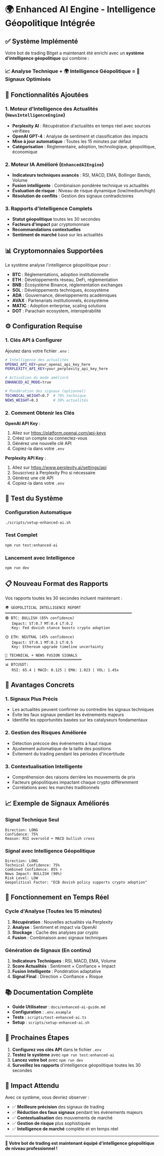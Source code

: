 # 🌍 Enhanced AI Engine - Intelligence Géopolitique Intégrée

## ✅ Système Implémenté

Votre bot de trading Bitget a maintenant été enrichi avec un **système d'intelligence géopolitique** qui combine :

### 📈 Analyse Technique + 🌍 Intelligence Géopolitique = 🎯 Signaux Optimisés

## 🚀 Fonctionnalités Ajoutées

### 1. **Moteur d'Intelligence des Actualités** (`NewsIntelligenceEngine`)
- **Perplexity AI** : Récupération d'actualités en temps réel avec sources vérifiées
- **OpenAI GPT-4** : Analyse de sentiment et classification des impacts
- **Mise à jour automatique** : Toutes les 15 minutes par défaut
- **Catégorisation** : Réglementaire, adoption, technologique, géopolitique, économique

### 2. **Moteur IA Amélioré** (`EnhancedAIEngine`)
- **Indicateurs techniques avancés** : RSI, MACD, EMA, Bollinger Bands, Volume
- **Fusion intelligente** : Combinaison pondérée technique vs actualités  
- **Évaluation de risque** : Niveau de risque dynamique (low/medium/high)
- **Résolution de conflits** : Gestion des signaux contradictoires

### 3. **Rapports d'Intelligence Complets**
- **Statut géopolitique** toutes les 30 secondes
- **Facteurs d'impact** par cryptomonnaie
- **Recommandations contextuelles** 
- **Sentiment de marché** basé sur les actualités

## 📊 Cryptomonnaies Supportées

Le système analyse l'intelligence géopolitique pour :
- **BTC** : Réglementations, adoption institutionnelle
- **ETH** : Développements réseau, DeFi, réglementation  
- **BNB** : Écosystème Binance, réglementation exchanges
- **SOL** : Développements techniques, écosystème
- **ADA** : Gouvernance, développements académiques
- **AVAX** : Partenariats institutionnels, écosystème
- **MATIC** : Adoption enterprise, scaling solutions  
- **DOT** : Parachain ecosystem, interopérabilité

## ⚙️ Configuration Requise

### 1. Clés API à Configurer

Ajoutez dans votre fichier `.env` :

```bash
# Intelligence des actualités
OPENAI_API_KEY=your_openai_api_key_here
PERPLEXITY_API_KEY=your_perplexity_api_key_here

# Activation du mode amélioré
ENHANCED_AI_MODE=true

# Pondération des signaux (optionnel)
TECHNICAL_WEIGHT=0.7  # 70% technique
NEWS_WEIGHT=0.3       # 30% actualités
```

### 2. Comment Obtenir les Clés

**OpenAI API Key** :
1. Allez sur https://platform.openai.com/api-keys
2. Créez un compte ou connectez-vous
3. Générez une nouvelle clé API
4. Copiez-la dans votre `.env`

**Perplexity API Key** :
1. Allez sur https://www.perplexity.ai/settings/api
2. Souscrivez à Perplexity Pro si nécessaire
3. Générez une clé API
4. Copiez-la dans votre `.env`

## 🧪 Test du Système

### Configuration Automatique
```bash
./scripts/setup-enhanced-ai.sh
```

### Test Complet
```bash
npm run test:enhanced-ai
```

### Lancement avec Intelligence
```bash
npm run dev
```

## 📋 Nouveau Format des Rapports

Vos rapports toutes les 30 secondes incluent maintenant :

```
🌍 GEOPOLITICAL INTELLIGENCE REPORT
══════════════════════════════════════════════════════════
🟢 BTC: BULLISH (85% confidence)
   Impact: ST:0.7 MT:0.4 LT:0.2  
   Key: Fed dovish stance boosts crypto adoption

🟡 ETH: NEUTRAL (45% confidence)
   Impact: ST:0.1 MT:0.3 LT:0.5
   Key: Ethereum upgrade timeline uncertainty

🔧 TECHNICAL + NEWS FUSION SIGNALS
═══════════════════════════════════
📊 BTCUSDT:
   RSI: 65.4 | MACD: 0.125 | EMA: 1.023 | VOL: 1.45x
```

## 🎯 Avantages Concrets

### 1. **Signaux Plus Précis**
- Les actualités peuvent confirmer ou contredire les signaux techniques
- Évite les faux signaux pendant les événements majeurs
- Identifie les opportunités basées sur les catalyseurs fondamentaux

### 2. **Gestion des Risques Améliorée**  
- Détection précoce des événements à haut risque
- Ajustement automatique de la taille des positions
- Évitement du trading pendant les périodes d'incertitude

### 3. **Contextualisation Intelligente**
- Compréhension des raisons derrière les mouvements de prix
- Facteurs géopolitiques impactant chaque crypto différemment
- Corrélations avec les marchés traditionnels

## 📈 Exemple de Signaux Améliorés

### Signal Technique Seul
```
Direction: LONG
Confidence: 75%
Reason: RSI oversold + MACD bullish cross
```

### Signal avec Intelligence Géopolitique  
```
Direction: LONG  
Technical Confidence: 75%
Combined Confidence: 85% ⬆️
News Impact: BULLISH (90%)
Risk Level: LOW
Geopolitical Factor: "ECB dovish policy supports crypto adoption"
```

## 🔄 Fonctionnement en Temps Réel

### Cycle d'Analyse (Toutes les 15 minutes)
1. **Récupération** : Nouvelles actualités via Perplexity
2. **Analyse** : Sentiment et impact via OpenAI  
3. **Stockage** : Cache des analyses par crypto
4. **Fusion** : Combinaison avec signaux techniques

### Génération de Signaux (En continu)
1. **Indicateurs Techniques** : RSI, MACD, EMA, Volume
2. **Score Actualités** : Sentiment × Confiance × Impact  
3. **Fusion Intelligente** : Pondération adaptative
4. **Signal Final** : Direction + Confiance + Risque

## 📚 Documentation Complète

- **Guide Utilisateur** : `docs/enhanced-ai-guide.md`
- **Configuration** : `.env.example` 
- **Tests** : `scripts/test-enhanced-ai.ts`
- **Setup** : `scripts/setup-enhanced-ai.sh`

## 🎊 Prochaines Étapes

1. **Configurez vos clés API** dans le fichier `.env`
2. **Testez le système** avec `npm run test:enhanced-ai`
3. **Lancez votre bot** avec `npm run dev`
4. **Surveillez les rapports** d'intelligence géopolitique toutes les 30 secondes

## 🔮 Impact Attendu

Avec ce système, vous devriez observer :

- ✅ **Meilleure précision** des signaux de trading
- ✅ **Réduction des faux signaux** pendant les événements majeurs  
- ✅ **Contextualisation** des mouvements de marché
- ✅ **Gestion de risque** plus sophistiquée
- ✅ **Intelligence de marché** complète et en temps réel

---

**🎯 Votre bot de trading est maintenant équipé d'intelligence géopolitique de niveau professionnel !**